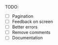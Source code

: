 TODO:

- [ ] Pagination
- [ ] Feedback on screen
- [ ] Better errors
- [ ] Remove comments
- [ ] Documentation
